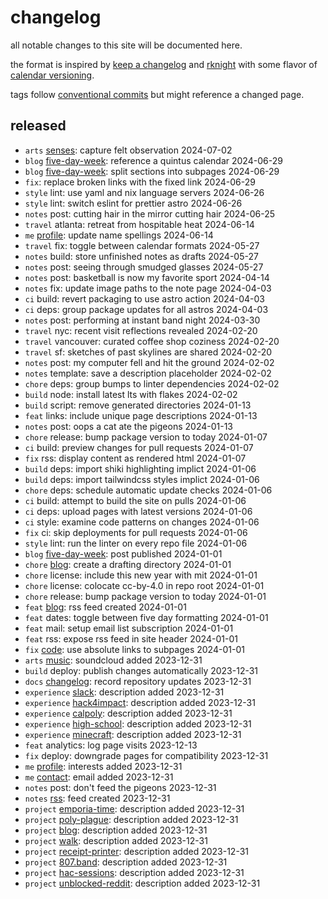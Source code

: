 # changelog

all notable changes to this site will be documented here.

the format is inspired by [keep a changelog][changelog] and [rknight][rknight]
with some flavor of [calendar versioning][calver].

tags follow [conventional commits][commits] but might reference a changed page.

## released

- `arts` [senses][senses]: capture felt observation 2024-07-02
- `blog` [five-day-week][five-day-week]: reference a quintus calendar 2024-06-29
- `blog` [five-day-week][five-day-week]: split sections into subpages 2024-06-29
- `fix`: replace broken links with the fixed link 2024-06-29
- `style` lint: use yaml and nix language servers 2024-06-26
- `style` lint: switch eslint for prettier astro 2024-06-26
- `notes` post: cutting hair in the mirror cutting hair 2024-06-25
- `travel` atlanta: retreat from hospitable heat 2024-06-14
- `me` [profile][profile]: update name spellings 2024-06-14
- `travel` fix: toggle between calendar formats 2024-05-27
- `notes` build: store unfinished notes as drafts 2024-05-27
- `notes` post: seeing through smudged glasses 2024-05-27
- `notes` post: basketball is now my favorite sport 2024-04-14
- `notes` fix: update image paths to the note page 2024-04-03
- `ci` build: revert packaging to use astro action 2024-04-03
- `ci` deps: group package updates for all astros 2024-04-03
- `notes` post: performing at instant band night 2024-03-30
- `travel` nyc: recent visit reflections revealed 2024-02-20
- `travel` vancouver: curated coffee shop coziness 2024-02-20
- `travel` sf: sketches of past skylines are shared 2024-02-20
- `notes` post: my computer fell and hit the ground 2024-02-02
- `notes` template: save a description placeholder 2024-02-02
- `chore` deps: group bumps to linter dependencies 2024-02-02
- `build` node: install latest lts with flakes 2024-02-02
- `build` script: remove generated directories 2024-01-13
- `feat` links: include unique page descriptions 2024-01-13
- `notes` post: oops a cat ate the pigeons 2024-01-13
- `chore` release: bump package version to today 2024-01-07
- `ci` build: preview changes for pull requests 2024-01-07
- `fix` rss: display content as rendered html 2024-01-07
- `build` deps: import shiki highlighting implict 2024-01-06
- `build` deps: import tailwindcss styles implict 2024-01-06
- `chore` deps: schedule automatic update checks 2024-01-06
- `ci` build: attempt to build the site on pulls 2024-01-06
- `ci` deps: upload pages with latest versions 2024-01-06
- `ci` style: examine code patterns on changes 2024-01-06
- `fix` ci: skip deployments for pull requests 2024-01-06
- `style` lint: run the linter on every repo file 2024-01-06
- `blog` [five-day-week][five-day-week]: post published 2024-01-01
- `chore` [blog]: create a drafting directory 2024-01-01
- `chore` license: include this new year with mit 2024-01-01
- `chore` license: colocate cc-by-4.0 in repo root 2024-01-01
- `chore` release: bump package version to today 2024-01-01
- `feat` [blog][blog]: rss feed created 2024-01-01
- `feat` dates: toggle between five day formatting 2024-01-01
- `feat` mail: setup email list subscription 2024-01-01
- `feat` rss: expose rss feed in site header 2024-01-01
- `fix` [code][code]: use absolute links to subpages 2024-01-01
- `arts` [music][music]: soundcloud added 2023-12-31
- `build` deploy: publish changes automatically 2023-12-31
- `docs` [changelog]: record repository updates 2023-12-31
- `experience` [slack][slack]: description added 2023-12-31
- `experience` [hack4impact][hack4impact]: description added 2023-12-31
- `experience` [calpoly][calpoly]: description added 2023-12-31
- `experience` [high-school][high-school]: description added 2023-12-31
- `experience` [minecraft][minecraft]: description added 2023-12-31
- `feat` analytics: log page visits 2023-12-13
- `fix` deploy: downgrade pages for compatibility 2023-12-31
- `me` [profile][profile]: interests added 2023-12-31
- `me` [contact][contact]: email added 2023-12-31
- `notes` post: don't feed the pigeons 2023-12-31
- `notes` [rss][notes]: feed created 2023-12-31
- `project` [emporia-time][emporia-time]: description added 2023-12-31
- `project` [poly-plague][poly-plague]: description added 2023-12-31
- `project` [blog][blog]: description added 2023-12-31
- `project` [walk][walk]: description added 2023-12-31
- `project` [receipt-printer][receipt-printer]: description added 2023-12-31
- `project` [807.band][807.band]: description added 2023-12-31
- `project` [hac-sessions][hac-sessions]: description added 2023-12-31
- `project` [unblocked-reddit][unblocked-reddit]: description added 2023-12-31

<!-- a collection of links -->

[calver]: https://calver.org
[changelog]: https://keepachangelog.com/en/1.1.0/
[commits]: https://www.conventionalcommits.org/en/v1.0.0/
[rknight]: https://rknight.me/log/

<!-- a collection of pages -->

[807.band]: https://o526.net/code/807
[blog]: https://o526.net/code/blog
[calpoly]: https://o526.net/code/calpoly
[code]: https://o526.net/code
[contact]: https://o526.net/me/contact
[emporia-time]: https://o526.net/code/emporia-time
[hac-sessions]: https://o526.net/code/hac-sessions
[hack4impact]: https://o526.net/code/hack4impact
[high-school]: https://o526.net/code/high-school
[minecraft]: https://o526.net/code/minecraft
[music]: https://o526.net/arts#musical-notes
[notes]: https://o526.net/blog/note
[poly-plague]: https://o526.net/code/poly-plague
[profile]: https://o526.net/me/profile
[receipt-printer]: https://o526.net/code/receipt-printer
[senses]: https://o526.net/arts/senses
[slack]: https://o526.net/code/slack
[unblocked-reddit]: https://o526.net/code/unblocked-reddit
[walk]: https://o526.net/code/walk

<!-- a collection of posts -->

[five-day-week]: https://o526.net/blog/post/five-day-week
